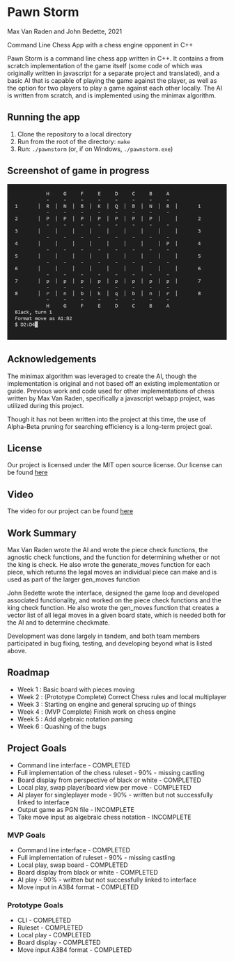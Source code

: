 # Pawn Storm
Max Van Raden and John Bedette, 2021

Command Line Chess App with a chess engine opponent in C++

Pawn Storm is a command line chess app written in C++. It contains a from scratch implementation
of the game itself (some code of which was originally written in javascript for a separate
project and translated), and a basic AI that is capable of playing the game against the player,
as well as the option for two players to play a game against each other locally. The AI is written
from scratch, and is implemented using the minimax algorithm.

## Running the app
1. Clone the repository to a local directory
2. Run from the root of the directory: `make`
3. Run: `./pawnstorm` (or, if on Windows, `./pawnstorm.exe`)

## Screenshot of game in progress
![alt text](https://github.com/Pawn-Storm-Team/Pawn-Storm/blob/dev/Screenshot.PNG)
## Acknowledgements 

The minimax algorithm was leveraged to create the AI, though the implementation is original and not based off an existing implementation or guide. 
Previous work and code used for other implementations of chess written by Max Van Raden, specifically a javascript webapp project, was utilized 
during this project. 

Though it has not been written into the project at this time, the use of Alpha-Beta pruning for searching efficiency is a long-term project goal.

## License

Our project is licensed under the MIT open source license. Our license can be found [here](https://github.com/Pawn-Storm-Team/Pawn-Storm/blob/main/LICENSE)

## Video

 The video for our project can be found [here](https://www.youtube.com/watch?v=KQBZ4I96eAs)
 
## Work Summary

  Max Van Raden wrote the AI and wrote the piece check functions, the agnostic check functions, and the function for determining
  whether or not the king is check. He also wrote the generate_moves function for each piece, which returns the legal moves an
  individual piece can make and is used as part of the larger gen_moves function
  
  John Bedette wrote the interface, designed the game loop and developed associated functionality, and 
  worked on the piece check functions and the king check function. He also wrote the gen_moves function that creates 
  a vector list of all legal moves in a given board state, which is needed both for the AI and to determine checkmate.
  
  Development was done largely in tandem, and both team members participated in bug fixing, testing, and developing
  beyond what is listed above. 



## Roadmap
- Week 1 : Basic board with pieces moving
- Week 2 : (Prototype Complete) Correct Chess rules and local multiplayer
- Week 3 : Starting on engine and general sprucing up of things
- Week 4 : (MVP Complete) Finish work on chess engine
- Week 5 : Add algebraic notation parsing
- Week 6 : Quashing of the bugs

## Project Goals
- Command line interface  - COMPLETED
- Full implementation of the chess ruleset - 90% - missing castling
- Board display from perspective of black or white  - COMPLETED
- Local play, swap player/board view per move  - COMPLETED
- AI player for singleplayer mode - 90% - written but not successfully linked to interface
- Output game as PGN file - INCOMPLETE 
- Take move input as algebraic chess notation - INCOMPLETE

### MVP Goals
- Command line interface  - COMPLETED
- Full implementation of ruleset - 90% - missing castling 
- Local play, swap board - COMPLETED
- Board display from black or white - COMPLETED
- AI play - 90% - written but not successfully linked to interface
- Move input in A3B4 format - COMPLETED

### Prototype Goals
- CLI - COMPLETED
- Ruleset - COMPLETED
- Local play - COMPLETED
- Board display - COMPLETED
- Move input A3B4 format - COMPLETED




